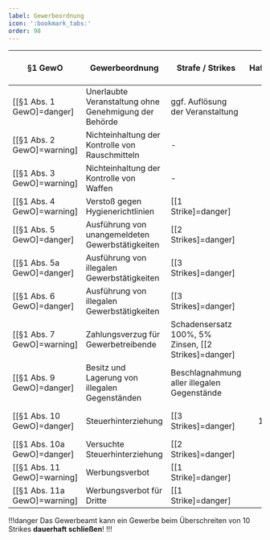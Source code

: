 ```yaml
---
label: Gewerbeordnung
icon: ':bookmark_tabs:'
order: 98
---
```


§1 GewO                      | Gewerbeordnung                                        | Strafe / Strikes                                     |        Hafteinheiten | Bußgeld  { class="compact thead-purple" }
-----------------------------|-------------------------------------------------------|------------------------------------------------------|---------------------:|-----------------------------------------:
[[§1 Abs. 1 GewO]=danger]    | Unerlaubte Veranstaltung ohne Genehmigung der Behörde | ggf. Auflösung der Veranstaltung                     |                   20 |                                   75.000€
[[§1 Abs. 2 GewO]=warning]   | Nichteinhaltung der Kontrolle von Rauschmitteln       | -                                                    |                    0 |                                   50.000€
[[§1 Abs. 3 GewO]=warning]   | Nichteinhaltung der Kontrolle von Waffen              | -                                                    |                    0 |                                   60.000€
[[§1 Abs. 4 GewO]=warning]   | Verstoß gegen Hygienerichtlinien                      | [[1 Strike]=danger]                                  |                    0 |                                   40.000€
[[§1 Abs. 5 GewO]=danger]    | Ausführung von unangemeldeten Gewerbstätigkeiten      | [[2 Strikes]=danger]                                 |                   10 |                                   50.000€
[[§1 Abs. 5a GewO]=danger]   | Ausführung von illegalen Gewerbstätigkeiten           | [[3 Strikes]=danger]                                 |                   15 |                                   50.000€
[[§1 Abs. 6 GewO]=danger]    | Ausführung von illegalen Gewerbstätigkeiten           | [[3 Strikes]=danger]                                 |                   15 |                                   50.000€
[[§1 Abs. 7 GewO]=warning]   | Zahlungsverzug für Gewerbetreibende                   | Schadensersatz 100%, 5% Zinsen, [[2 Strikes]=danger] |                    0 |                                   20.000€
[[§1 Abs. 9 GewO]=danger]    | Besitz und Lagerung von illegalen Gegenständen        | Beschlagnahmung aller illegalen Gegenstände          |                   10 |                                   25.000€
[[§1 Abs. 10 GewO]=danger]   | Steuerhinterziehung                                   | [[3 Strikes]=danger]                                 | 1 (pro 10.000€) - 20 |                          50% Schadensumme
[[§1 Abs. 10a GewO]=danger]  | Versuchte Steuerhinterziehung                         | [[2 Strikes]=danger]                                 |                   20 |                                   20.000€
[[§1 Abs. 11 GewO]=warning]  | Werbungsverbot                                        | [[1 Strike]=danger]                                  |                    0 |                                   50.000€
[[§1 Abs. 11a GewO]=warning] | Werbungsverbot für Dritte                             | [[1 Strike]=danger]                                  |                    0 |                                   50.000€


!!!danger
Das Gewerbeamt kann ein Gewerbe beim Überschreiten von 10 Strikes **dauerhaft schließen**!
!!!

<style>
.sidebar-right {
    display: none;
}
</style>